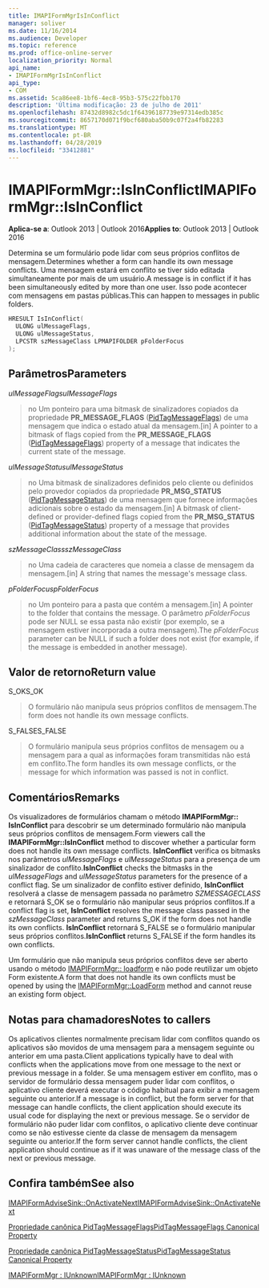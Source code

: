 ```yaml
---
title: IMAPIFormMgrIsInConflict
manager: soliver
ms.date: 11/16/2014
ms.audience: Developer
ms.topic: reference
ms.prod: office-online-server
localization_priority: Normal
api_name:
- IMAPIFormMgrIsInConflict
api_type:
- COM
ms.assetid: 5ca86ee8-1bf6-4ec8-95b3-575c22fbb170
description: 'Última modificação: 23 de julho de 2011'
ms.openlocfilehash: 87432d8982c5dc1f64396187739e97314edb385c
ms.sourcegitcommit: 8657170d071f9bcf680aba50b9c07f2a4fb82283
ms.translationtype: MT
ms.contentlocale: pt-BR
ms.lasthandoff: 04/28/2019
ms.locfileid: "33412881"
---
```

# <a name="imapiformmgrisinconflict"></a><span data-ttu-id="1add4-103">IMAPIFormMgr::IsInConflict</span><span class="sxs-lookup"><span data-stu-id="1add4-103">IMAPIFormMgr::IsInConflict</span></span>

  
  
<span data-ttu-id="1add4-104">**Aplica-se a**: Outlook 2013 | Outlook 2016</span><span class="sxs-lookup"><span data-stu-id="1add4-104">**Applies to**: Outlook 2013 | Outlook 2016</span></span> 
  
<span data-ttu-id="1add4-105">Determina se um formulário pode lidar com seus próprios conflitos de mensagem.</span><span class="sxs-lookup"><span data-stu-id="1add4-105">Determines whether a form can handle its own message conflicts.</span></span> <span data-ttu-id="1add4-106">Uma mensagem estará em conflito se tiver sido editada simultaneamente por mais de um usuário.</span><span class="sxs-lookup"><span data-stu-id="1add4-106">A message is in conflict if it has been simultaneously edited by more than one user.</span></span> <span data-ttu-id="1add4-107">Isso pode acontecer com mensagens em pastas públicas.</span><span class="sxs-lookup"><span data-stu-id="1add4-107">This can happen to messages in public folders.</span></span>
  
```cpp
HRESULT IsInConflict(
  ULONG ulMessageFlags,
  ULONG ulMessageStatus,
  LPCSTR szMessageClass LPMAPIFOLDER pFolderFocus
);
```

## <a name="parameters"></a><span data-ttu-id="1add4-108">Parâmetros</span><span class="sxs-lookup"><span data-stu-id="1add4-108">Parameters</span></span>

 <span data-ttu-id="1add4-109">_ulMessageFlags_</span><span class="sxs-lookup"><span data-stu-id="1add4-109">_ulMessageFlags_</span></span>
  
> <span data-ttu-id="1add4-110">no Um ponteiro para uma bitmask de sinalizadores copiados da propriedade **PR_MESSAGE_FLAGS** ([PidTagMessageFlags](pidtagmessageflags-canonical-property.md)) de uma mensagem que indica o estado atual da mensagem.</span><span class="sxs-lookup"><span data-stu-id="1add4-110">[in] A pointer to a bitmask of flags copied from the **PR_MESSAGE_FLAGS** ([PidTagMessageFlags](pidtagmessageflags-canonical-property.md)) property of a message that indicates the current state of the message.</span></span>
    
 <span data-ttu-id="1add4-111">_ulMessageStatus_</span><span class="sxs-lookup"><span data-stu-id="1add4-111">_ulMessageStatus_</span></span>
  
> <span data-ttu-id="1add4-112">no Uma bitmask de sinalizadores definidos pelo cliente ou definidos pelo provedor copiados da propriedade **PR_MSG_STATUS** ([PidTagMessageStatus](pidtagmessagestatus-canonical-property.md)) de uma mensagem que fornece informações adicionais sobre o estado da mensagem.</span><span class="sxs-lookup"><span data-stu-id="1add4-112">[in] A bitmask of client-defined or provider-defined flags copied from the **PR_MSG_STATUS** ([PidTagMessageStatus](pidtagmessagestatus-canonical-property.md)) property of a message that provides additional information about the state of the message.</span></span>
    
 <span data-ttu-id="1add4-113">_szMessageClass_</span><span class="sxs-lookup"><span data-stu-id="1add4-113">_szMessageClass_</span></span>
  
> <span data-ttu-id="1add4-114">no Uma cadeia de caracteres que nomeia a classe de mensagem da mensagem.</span><span class="sxs-lookup"><span data-stu-id="1add4-114">[in] A string that names the message's message class.</span></span>
    
 <span data-ttu-id="1add4-115">_pFolderFocus_</span><span class="sxs-lookup"><span data-stu-id="1add4-115">_pFolderFocus_</span></span>
  
> <span data-ttu-id="1add4-116">no Um ponteiro para a pasta que contém a mensagem.</span><span class="sxs-lookup"><span data-stu-id="1add4-116">[in] A pointer to the folder that contains the message.</span></span> <span data-ttu-id="1add4-117">O parâmetro _pFolderFocus_ pode ser NULL se essa pasta não existir (por exemplo, se a mensagem estiver incorporada a outra mensagem).</span><span class="sxs-lookup"><span data-stu-id="1add4-117">The  _pFolderFocus_ parameter can be NULL if such a folder does not exist (for example, if the message is embedded in another message).</span></span> 
    
## <a name="return-value"></a><span data-ttu-id="1add4-118">Valor de retorno</span><span class="sxs-lookup"><span data-stu-id="1add4-118">Return value</span></span>

<span data-ttu-id="1add4-119">S_OK</span><span class="sxs-lookup"><span data-stu-id="1add4-119">S_OK</span></span> 
  
> <span data-ttu-id="1add4-120">O formulário não manipula seus próprios conflitos de mensagem.</span><span class="sxs-lookup"><span data-stu-id="1add4-120">The form does not handle its own message conflicts.</span></span>
    
<span data-ttu-id="1add4-121">S_FALSE</span><span class="sxs-lookup"><span data-stu-id="1add4-121">S_FALSE</span></span> 
  
> <span data-ttu-id="1add4-122">O formulário manipula seus próprios conflitos de mensagem ou a mensagem para a qual as informações foram transmitidas não está em conflito.</span><span class="sxs-lookup"><span data-stu-id="1add4-122">The form handles its own message conflicts, or the message for which information was passed is not in conflict.</span></span>
    
## <a name="remarks"></a><span data-ttu-id="1add4-123">Comentários</span><span class="sxs-lookup"><span data-stu-id="1add4-123">Remarks</span></span>

<span data-ttu-id="1add4-124">Os visualizadores de formulários chamam o método **IMAPIFormMgr:: IsInConflict** para descobrir se um determinado formulário não manipula seus próprios conflitos de mensagem.</span><span class="sxs-lookup"><span data-stu-id="1add4-124">Form viewers call the **IMAPIFormMgr::IsInConflict** method to discover whether a particular form does not handle its own message conflicts.</span></span> <span data-ttu-id="1add4-125">**IsInConflict** verifica os bitmasks nos parâmetros _ulMessageFlags_ e _ulMessageStatus_ para a presença de um sinalizador de conflito.</span><span class="sxs-lookup"><span data-stu-id="1add4-125">**IsInConflict** checks the bitmasks in the  _ulMessageFlags_ and  _ulMessageStatus_ parameters for the presence of a conflict flag.</span></span> <span data-ttu-id="1add4-126">Se um sinalizador de conflito estiver definido, **IsInConflict** resolverá a classe de mensagem passada no parâmetro _SZMESSAGECLASS_ e retornará S_OK se o formulário não manipular seus próprios conflitos.</span><span class="sxs-lookup"><span data-stu-id="1add4-126">If a conflict flag is set, **IsInConflict** resolves the message class passed in the  _szMessageClass_ parameter and returns S_OK if the form does not handle its own conflicts.</span></span> <span data-ttu-id="1add4-127">**IsInConflict** retornará S_FALSE se o formulário manipular seus próprios conflitos.</span><span class="sxs-lookup"><span data-stu-id="1add4-127">**IsInConflict** returns S_FALSE if the form handles its own conflicts.</span></span> 
  
<span data-ttu-id="1add4-128">Um formulário que não manipula seus próprios conflitos deve ser aberto usando o método [IMAPIFormMgr:: loadform](imapiformmgr-loadform.md) e não pode reutilizar um objeto Form existente.</span><span class="sxs-lookup"><span data-stu-id="1add4-128">A form that does not handle its own conflicts must be opened by using the [IMAPIFormMgr::LoadForm](imapiformmgr-loadform.md) method and cannot reuse an existing form object.</span></span> 
  
## <a name="notes-to-callers"></a><span data-ttu-id="1add4-129">Notas para chamadores</span><span class="sxs-lookup"><span data-stu-id="1add4-129">Notes to callers</span></span>

<span data-ttu-id="1add4-130">Os aplicativos clientes normalmente precisam lidar com conflitos quando os aplicativos são movidos de uma mensagem para a mensagem seguinte ou anterior em uma pasta.</span><span class="sxs-lookup"><span data-stu-id="1add4-130">Client applications typically have to deal with conflicts when the applications move from one message to the next or previous message in a folder.</span></span> <span data-ttu-id="1add4-131">Se uma mensagem estiver em conflito, mas o servidor de formulário dessa mensagem puder lidar com conflitos, o aplicativo cliente deverá executar o código habitual para exibir a mensagem seguinte ou anterior.</span><span class="sxs-lookup"><span data-stu-id="1add4-131">If a message is in conflict, but the form server for that message can handle conflicts, the client application should execute its usual code for displaying the next or previous message.</span></span> <span data-ttu-id="1add4-132">Se o servidor de formulário não puder lidar com conflitos, o aplicativo cliente deve continuar como se não estivesse ciente da classe de mensagem da mensagem seguinte ou anterior.</span><span class="sxs-lookup"><span data-stu-id="1add4-132">If the form server cannot handle conflicts, the client application should continue as if it was unaware of the message class of the next or previous message.</span></span> 
  
## <a name="see-also"></a><span data-ttu-id="1add4-133">Confira também</span><span class="sxs-lookup"><span data-stu-id="1add4-133">See also</span></span>



[<span data-ttu-id="1add4-134">IMAPIFormAdviseSink::OnActivateNext</span><span class="sxs-lookup"><span data-stu-id="1add4-134">IMAPIFormAdviseSink::OnActivateNext</span></span>](imapiformadvisesink-onactivatenext.md)
  
[<span data-ttu-id="1add4-135">Propriedade canônica PidTagMessageFlags</span><span class="sxs-lookup"><span data-stu-id="1add4-135">PidTagMessageFlags Canonical Property</span></span>](pidtagmessageflags-canonical-property.md)
  
[<span data-ttu-id="1add4-136">Propriedade canônica PidTagMessageStatus</span><span class="sxs-lookup"><span data-stu-id="1add4-136">PidTagMessageStatus Canonical Property</span></span>](pidtagmessagestatus-canonical-property.md)
  
[<span data-ttu-id="1add4-137">IMAPIFormMgr : IUnknown</span><span class="sxs-lookup"><span data-stu-id="1add4-137">IMAPIFormMgr : IUnknown</span></span>](imapiformmgriunknown.md)

